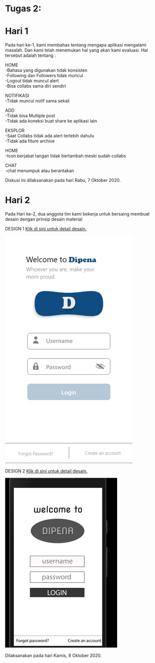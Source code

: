 # Tugas 2:

# Hari 1
Pada hari ke-1, kami membahas tentang mengapa aplikasi mengalami masalah. Dan kami telah menemukan hal yang akan kami evaluasi. Hal tersebut adalah tentang :

HOME <br>
-Bahasa yang digunakan tidak konsisten <br>
-Following dan Followers tidak muncul <br>
-Logout tidak muncul alert <br>
-Bisa collabs sama diri sendiri <br>

NOTIFIKASI <br>
-Tidak muncul notif sama sekali <br>

ADD <br>
-Tidak bisa Multiple post <br>
-Tidak ada koneksi buat share ke aplikasi lain <br>

EKSPLOR <br>
-Saat Collabs tidak ada alert terlebih dahulu <br>
-Tidak ada fiture archive <br>

HOME <br>
-Icon berjabat tangan tidak bertambah meski sudah collabs <br>

CHAT <br>
-chat menumpuk atau berantakan <br>

Diskusi ini dilaksanakan pada hari Rabu, 7 Oktober 2020.

# Hari 2
Pada Hari ke-2, dua anggota tim kami bekerja untuk bersaing membuat desain dengan prinsip desain material <br>

DESIGN 1 <a href="https://xd.adobe.com/view/9ce883b9-6d9b-4605-a7aa-2f0c0b5f3c82-c9bb/">Klik di sini untuk detail desain.</a> <br>

![Design1](loginn.jpeg) <br>


DESIGN 2 <a href="https://www.figma.com/file/L1BS9z2kmrjPWxWAnHITs8/tugas-hci?node-id=15%3A27">Klik di sini untuk detail desain.</a> <br>

![Design2](login2.jpeg) <br>

 Dilaksanakan pada hari Kamis, 8 Oktober 2020.
 
 


